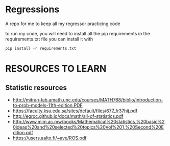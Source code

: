 # Regressions
A repo for me to keep all my regressor practicing code

to run my code, you will need to install all the pip requirements in the requirements.txt file
you can install it with

`pip install -r requirements.txt`

# RESOURCES TO LEARN

## Statistic resources
* http://mitran-lab.amath.unc.edu/courses/MATH768/biblio/introduction-to-prob-models-11th-edition.PDF
* https://faculty.ksu.edu.sa/sites/default/files/677_fr37hij.pdf
* http://egrcc.github.io/docs/math/all-of-statistics.pdf
* http://www.mim.ac.mw/books/Mathematical%20statistics,%20basic%20ideas%20and%20selected%20topics%20Vol%201,%20Second%20Edition.pdf 
* https://users.aalto.fi/~ave/ROS.pdf 